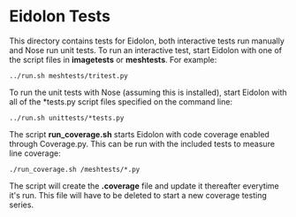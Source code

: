 # Eidolon Tests

This directory contains tests for Eidolon, both interactive tests run manually and Nose run unit tests.
To run an interactive test, start Eidolon with one of the script files in **imagetests** or **meshtests**.
For example:

    ../run.sh meshtests/tritest.py
    
To run the unit tests with Nose (assuming this is installed), start Eidolon with all of the \*tests.py script files specified on the command line:

    ../run.sh unittests/*tests.py
    
The script **run_coverage.sh** starts Eidolon with code coverage enabled through Coverage.py. 
This can be run with the included tests to measure line coverage:

    ./run_coverage.sh /meshtests/*.py
    
The script will create the **.coverage** file and update it thereafter everytime it's run. This file will have to be
deleted to start a new coverage testing series. 
    
